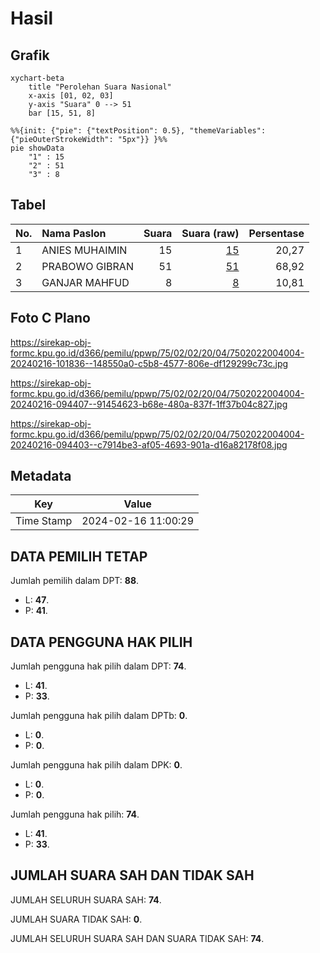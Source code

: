 # Hasil

## Grafik

```mermaid
xychart-beta
    title "Perolehan Suara Nasional"
    x-axis [01, 02, 03]
    y-axis "Suara" 0 --> 51
    bar [15, 51, 8]
```

```mermaid
%%{init: {"pie": {"textPosition": 0.5}, "themeVariables": {"pieOuterStrokeWidth": "5px"}} }%%
pie showData
    "1" : 15
    "2" : 51
    "3" : 8
```

## Tabel

| No. | Nama Paslon    | Suara | Suara (raw) | Persentase |
|:--- |:-------------- | -----:| -----------:| ----------:|
| 1   | ANIES MUHAIMIN | 15    | [15][p-1]   | 20,27      |
| 2   | PRABOWO GIBRAN | 51    | [51][p-2]   | 68,92      |
| 3   | GANJAR MAHFUD  | 8     | [8][p-3]    | 10,81      |


[p-1]: https://github.com/gigit-pemilu/pemilu-2024/blob/main/pilpres/hitung-suara/sub/75-gorontalo/sub/02-boalemo/sub/02-wonosari/sub/2004-mekarjaya/sub/004-tps/sub/paslon-1.txt
[p-2]: https://github.com/gigit-pemilu/pemilu-2024/blob/main/pilpres/hitung-suara/sub/75-gorontalo/sub/02-boalemo/sub/02-wonosari/sub/2004-mekarjaya/sub/004-tps/sub/paslon-2.txt
[p-3]: https://github.com/gigit-pemilu/pemilu-2024/blob/main/pilpres/hitung-suara/sub/75-gorontalo/sub/02-boalemo/sub/02-wonosari/sub/2004-mekarjaya/sub/004-tps/sub/paslon-3.txt

## Foto C Plano

https://sirekap-obj-formc.kpu.go.id/d366/pemilu/ppwp/75/02/02/20/04/7502022004004-20240216-101836--148550a0-c5b8-4577-806e-df129299c73c.jpg

https://sirekap-obj-formc.kpu.go.id/d366/pemilu/ppwp/75/02/02/20/04/7502022004004-20240216-094407--91454623-b68e-480a-837f-1ff37b04c827.jpg

https://sirekap-obj-formc.kpu.go.id/d366/pemilu/ppwp/75/02/02/20/04/7502022004004-20240216-094403--c7914be3-af05-4693-901a-d16a82178f08.jpg


## Metadata

| Key        | Value               |
| ---------- | ------------------- |
| Time Stamp | 2024-02-16 11:00:29 |


## DATA PEMILIH TETAP

Jumlah pemilih dalam DPT: **88**.
 * L: **47**.
 * P: **41**.

## DATA PENGGUNA HAK PILIH

Jumlah pengguna hak pilih dalam DPT: **74**.
 * L: **41**.
 * P: **33**.

Jumlah pengguna hak pilih dalam DPTb: **0**.
 * L: **0**.
 * P: **0**.

Jumlah pengguna hak pilih dalam DPK: **0**.
 * L: **0**.
 * P: **0**.

Jumlah pengguna hak pilih: **74**.
 * L: **41**.
 * P: **33**.

## JUMLAH SUARA SAH DAN TIDAK SAH

JUMLAH SELURUH SUARA SAH: **74**.

JUMLAH SUARA TIDAK SAH: **0**.

JUMLAH SELURUH SUARA SAH DAN SUARA TIDAK SAH: **74**.


